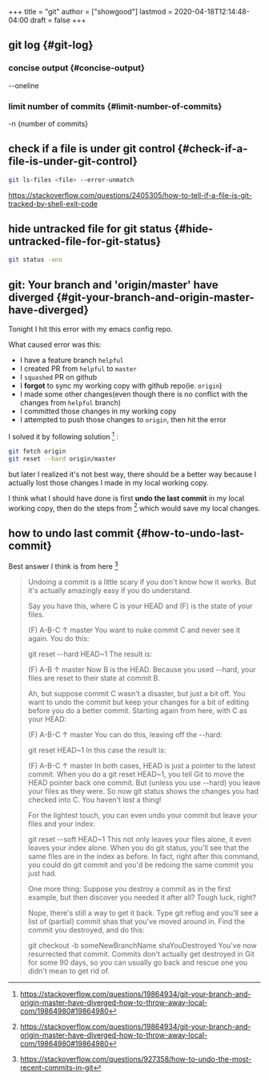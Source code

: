 +++
title = "git"
author = ["showgood"]
lastmod = 2020-04-18T12:14:48-04:00
draft = false
+++

## git log {#git-log}


### concise output {#concise-output}

--oneline


### limit number of commits {#limit-number-of-commits}

-n {number of commits}


## check if a file is under git control {#check-if-a-file-is-under-git-control}

```sh
git ls-files <file> --error-unmatch
```

<https://stackoverflow.com/questions/2405305/how-to-tell-if-a-file-is-git-tracked-by-shell-exit-code>


## hide untracked file for git status {#hide-untracked-file-for-git-status}

```bash
git status -uno
```


## git: Your branch and 'origin/master' have diverged {#git-your-branch-and-origin-master-have-diverged}

Tonight I hit this error with my emacs config repo.

What caused error was this:

-   I have a feature branch `helpful`
-   I created PR from `helpful` to `master`
-   I `squashed` PR on github
-   I **forgot** to sync my working copy with github repo(ie. `origin`)
-   I made some other changes(even though there is no conflict with the changes from `helpful` branch)
-   I committed those changes in my working copy
-   I attempted to push those changes to `origin`, then hit the error

I solved it by following solution&nbsp;[^fn:1] :

```sh
git fetch origin
git reset --hard origin/master
```

but later I realized it's not best way, there should be a better way because I
actually lost those changes I made in my local working copy.

I think what I should have done is first **undo the last commit** in my local working copy,
then do the steps from&nbsp;[^fn:1] which would save my local changes.


## how to undo last commit {#how-to-undo-last-commit}

Best answer I think is from here&nbsp;[^fn:2]

> Undoing a commit is a little scary if you don't know how it works. But it's actually amazingly easy if you do understand.
>
> Say you have this, where C is your HEAD and (F) is the state of your files.
>
>    (F)
> A-B-C
>     ↑
>   master
> You want to nuke commit C and never see it again. You do this:
>
> git reset --hard HEAD~1
> The result is:
>
>  (F)
> A-B
>   ↑
> master
> Now B is the HEAD. Because you used --hard, your files are reset to their state at commit B.
>
> Ah, but suppose commit C wasn't a disaster, but just a bit off. You want to undo the commit but keep your changes for a bit of editing before you do a better commit. Starting again from here, with C as your HEAD:
>
>    (F)
> A-B-C
>     ↑
>   master
> You can do this, leaving off the --hard:
>
> git reset HEAD~1
> In this case the result is:
>
>    (F)
> A-B-C
>   ↑
> master
> In both cases, HEAD is just a pointer to the latest commit. When you do a git reset HEAD~1, you tell Git to move the HEAD pointer back one commit. But (unless you use --hard) you leave your files as they were. So now git status shows the changes you had checked into C. You haven't lost a thing!
>
> For the lightest touch, you can even undo your commit but leave your files and your index:
>
> git reset --soft HEAD~1
> This not only leaves your files alone, it even leaves your index alone. When you do git status, you'll see that the same files are in the index as before. In fact, right after this command, you could do git commit and you'd be redoing the same commit you just had.
>
> One more thing: Suppose you destroy a commit as in the first example, but then discover you needed it after all? Tough luck, right?
>
> Nope, there's still a way to get it back. Type git reflog and you'll see a list of (partial) commit shas that you've moved around in. Find the commit you destroyed, and do this:
>
> git checkout -b someNewBranchName shaYouDestroyed
> You've now resurrected that commit. Commits don't actually get destroyed in Git for some 90 days, so you can usually go back and rescue one you didn't mean to get rid of.

[^fn:1]: <https://stackoverflow.com/questions/19864934/git-your-branch-and-origin-master-have-diverged-how-to-throw-away-local-com/19864980#19864980>
[^fn:2]: <https://stackoverflow.com/questions/927358/how-to-undo-the-most-recent-commits-in-git>
